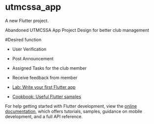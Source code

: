 # utmcssa_app

A new Flutter project.

Abandoned UTMCSSA App Project
Design for better club management

#Desired function
- User Verification
- Post Announcement
- Assigned Tasks for the club member
- Receive feedback from member

- [Lab: Write your first Flutter app](https://docs.flutter.dev/get-started/codelab)
- [Cookbook: Useful Flutter samples](https://docs.flutter.dev/cookbook)

For help getting started with Flutter development, view the
[online documentation](https://docs.flutter.dev/), which offers tutorials,
samples, guidance on mobile development, and a full API reference.
